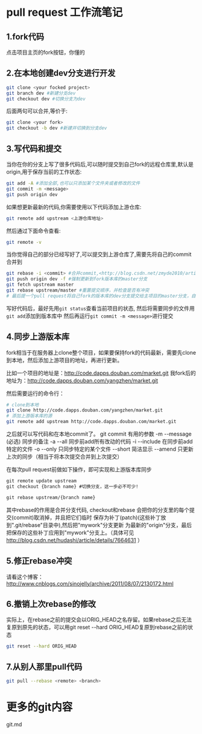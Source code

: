 # pull request 工作流笔记

## 1.fork代码

点击项目主页的fork按钮，你懂的

## 2.在本地创建dev分支进行开发

```sh
git clone <your focked project>
git branch dev #新建分支dev
git checkout dev #切换分支为dev
```

后面两句可以合并,等价于:
```sh
git clone <your fork>
git checkout -b dev #新建并切换到分支dev
```

## 3.写代码和提交

当你在你的分支上写了很多代码后,可以随时提交到自己fork的远程仓库里,默认是origin,用于保存当前的工作状态:
```sh
git add -A #添加全部,也可以只添加某个文件夹或者修改的文件
git commit -m <message>
git push origin dev
```

如果想更新最新的代码,你需要使用以下代码添加上游仓库:
```sh
git remote add upstream <上游仓库地址>
```

然后通过下面命令查看:
```sh
git remote -v
```

当你觉得自己的部分已经写好了,可以提交到上游仓库了,需要先将自己的commit合并到
```sh
git rebase -i <commit> #合并commit,<http://blog.csdn.net/zmyde2010/article/details/8603810>
git push origin dev -f #强制更新到fork版本库的master分支
git fetch upstream master
git rebase upstream/master #重置提交顺序，并检查是否有冲突
# 最后提一个pull request将自己fork的版本库的dev分支提交给主项目的master分支，自己的master分支只有在别人给你贡献代码时才有用,别人fork了你fork的项目，然后往你的master分支提pull request，然后再将你的dev分支和别人的分支合并到你fork的版本库的master分支
```

写好代码后，最好先用`git status`查看当前项目的状态,
然后将需要同步的文件用`git add`添加到版本库中
然后再运行`git commit -m <message>`进行提交

## 4.同步上游版本库

fork相当于在服务器上clone整个项目，如果要保持fork的代码最新，需要先clone到本地，然后添加上游项目的地址，再进行更新。

比如一个项目的地址是：http://code.dapps.douban.com/market.git
我fork后的地址为：http://code.dapps.douban.com/yangzhen/market.git

然后需要运行的命令行：
```sh
# clone到本地
git clone http://code.dapps.douban.com/yangzhen/market.git  
# 添加上游版本库的源
git remote add upstream http://code.dapps.douban.com/market.git
```

之后就可以写代码和在本地commit了。
git commit 有用的参数
-m --message (必选) 同步的备注
-a --all 同步前add所有改动的代码
-i --include 在同步前add特定的文件
-o --only 只同步特定的某个文件
--short 简洁显示
--amend 只更新上次的同步（相当于将本次提交合并到上次提交）

在每次pull request前做如下操作，即可实现和上游版本库同步

```bat
git remote update upstream
git checkout {branch name} #切换分支，这一步必不可少!

git rebase upstream/{branch name}
```
其中rebase的作用是合并分支代码,
checkout和rebase 会把你的分支里的每个提交(commit)取消掉，并且把它们临时 保存为补丁(patch)(这些补丁放到".git/rebase"目录中),然后把"mywork"分支更新 为最新的"origin"分支，最后把保存的这些补丁应用到"mywork"分支上。（具体可见 http://blog.csdn.net/hudashi/article/details/7664631 ）


## 5.修正rebase冲突

请看这个博客：http://www.cnblogs.com/sinojelly/archive/2011/08/07/2130172.html


## 6.撤销上次rebase的修改
实际上，在rebase之前的提交会以ORIG_HEAD之名存留。如果rebase之后无法复原到原先的状态，可以用git reset --hard ORIG_HEAD复原到rebase之前的状态
```sh
git reset --hard ORIG_HEAD
```


## 7.从别人那里pull代码

```sh
git pull --rebase <remote> <branch>
```

# 更多的git内容
git.md
